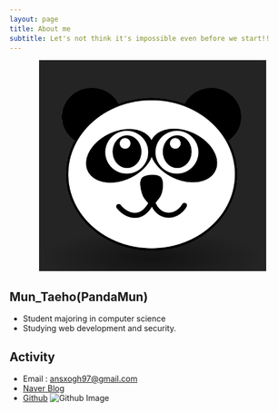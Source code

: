 ```yaml
---
layout: page
title: About me
subtitle: Let's not think it's impossible even before we start!!
---
```



<p align="center"><img src="/assets/img/panda-icon.png" width="400" alt="프로필 이미지"/></p>


## Mun_Taeho(PandaMun)
- Student majoring in computer science
- Studying web development and security.

## Activity
- Email : ansxogh97@gmail.com
- [Naver Blog](https://blog.naver.com/peter5539)
- [Github](https://github.com/pandamun) <img src="https://ghchart.rshah.org/PandaMun" alt="Github Image" style="max-width:100%">
